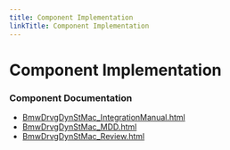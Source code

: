 ```yaml
---
title: Component Implementation
linkTitle: Component Implementation
---
```


# Component Implementation
### Component Documentation

- [BmwDrvgDynStMac_IntegrationManual.html](doc/BmwDrvgDynStMac_IntegrationManual.html)
- [BmwDrvgDynStMac_MDD.html](doc/BmwDrvgDynStMac_MDD.html)
- [BmwDrvgDynStMac_Review.html](doc/BmwDrvgDynStMac_Review.html)

